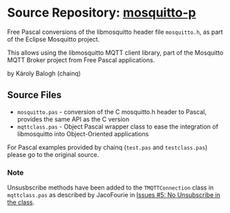# Source Repository: [mosquitto-p](https://github.com/chainq/mosquitto-p)

Free Pascal conversions of the libmosquitto header file `mosquitto.h`, as part of the Eclipse Mosquitto project.

This allows using the libmosquitto MQTT client library, part of the Mosquitto MQTT Broker project from Free Pascal applications.

by Károly Balogh (chainq)

## Source Files

- `mosquitto.pas` - conversion of the C mosquitto.h header to Pascal, provides the same API as the C version
- `mqttclass.pas` - Object Pascal wrapper class to ease the integration of libmosquitto into Object-Oriented applications

For Pascal examples provided by chainq (`test.pas` and `testclass.pas`) please go to the original source.

### Note

Unsusbscribe methods have been added to the `TMQTTConnection` class in `mqttclass.pas` as described by JacoFourie in [Issues #5: No Unsubscribe in the class](https://github.com/chainq/mosquitto-p/issues/5).
